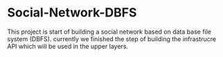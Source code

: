 # Social-Network-DBFS

This project is start of building a social network based on data base file system (DBFS).
currently we finished the step of building the infrastrucre API which will be used in the upper layers.
